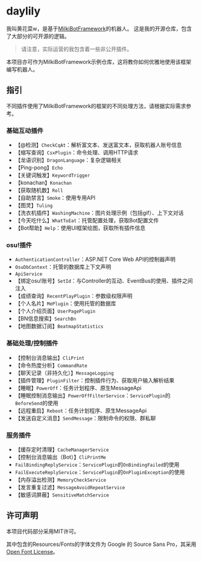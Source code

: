 # daylily
我叫黄花菜w，是基于[MilkiBotFramework](https://github.com/Milkitic/MilkiBotFramework)的机器人。
这是我的开源仓库，包含了大部分的可开源的逻辑。
> 请注意，实际运营的我包含着一些非公开插件。

本项目亦可作为MilkiBotFramework示例仓库，这将教你如何优雅地使用该框架编写机器人。

## 指引
不同插件使用了MilkiBotFramework的框架的不同处理方法，请根据实际需求参考。

### 基础互动插件
* 【@检测】`CheckCqAt`：解析富文本、发送富文本，获取机器人账号信息
* 【缩写查询】`CsxPlugin`：命令处理、调用HTTP请求
* 【龙语识别】`DragonLanguage`：复杂逻辑相关
* 【Ping-pong】`Echo`
* 【关键词触发】`KeywordTrigger`
* 【konachan】`Konachan`
* 【获取随机数】`Roll`
* 【自助禁言】`Smoke`：使用专用API
* 【图灵】`Tuling`
* 【洗衣机插件】`WashingMachine`：图片处理示例（包括gif）、上下文对话
* 【今天吃什么】`WhatToEat`：托管配置处理，获取Bot配置文件
* 【Bot帮助】`Help`：使用UI框架绘图，获取所有插件信息

### osu!插件
* `AuthenticationController`：ASP.NET Core Web API的控制器声明
* `OsuDbContext`：托管的数据库上下文声明
* `ApiService`
* 【绑定osu!账号】`SetId`：与Controller的互动、EventBus的使用、插件之间注入
* 【成绩查询】`RecentPlayPlugin`：参数级权限声明
* 【个人名片】`MePlugin`：使用托管的数据库
* 【个人介绍页面】`UserPagePlugin`
* 【BN信息搜索】`SearchBn`
* 【地图数据订阅】`BeatmapStatistics`

### 基础处理/控制插件
* 【控制台消息输出】`CliPrint`
* 【命令热度分析】`CommandRate`
* 【聊天记录（非持久化）】`MessageLogging`
* 【插件管理】`PluginFilter`：控制插件行为、获取用户输入解析结果
* 【睡眠】`PowerOff`：任务计划程序、原生MessageApi
* 【睡眠控制消息输出】`PowerOffFilterService`：`ServicePlugin`的`BeforeSend`的使用
* 【远程重启】`Reboot`：任务计划程序、原生MessageApi
* 【发送自定义消息】`SendMessage`：限制命令的权限、群私聊

### 服务插件
* 【缓存定时清理】`CacheManagerService`
* 【控制台消息输出（Bot）】`CliPrintMe`
* `FailBindingReplyService`：`ServicePlugin`的`OnBindingFailed`的使用
* `FailExecuteReplyService`：`ServicePlugin`的`OnPluginException`的使用
* 【内存溢出检测】`MemoryCheckService`
* 【发言重复过滤】`MessageAvoidRepeatService`
* 【敏感词屏蔽】`SensitiveMatchService`

## 许可声明
本项目代码部分采用MIT许可。

其中包含的Resources/Fonts的字体文件为 Google 的 Source Sans Pro，其采用 [Open Font License](https://scripts.sil.org/cms/scripts/page.php?site_id=nrsi&id=OFL)。
